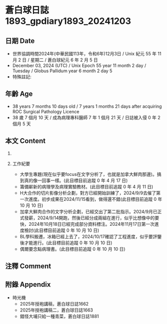 [_metadata_:encoding]: - "utf-8"
[_metadata_:language]: - "zh-Hant-TW"
[_metadata_:fileformat]: - "markdown"
[_metadata_:MIME_type]: - "text/plain"
[_metadata_:markdown_version]: - "commonmark version 0.30"
[_metadata_:markdown_spec]: - "https://spec.commonmark.org/0.30/"

# 蒼白球日誌1893_gpdiary1893_20241203 #

## 日期 Date ##

* 世界協調時間2024年(中華民國113年，令和6年)12月3日 / Unix 紀元 55 年 11 月 2 日 / 星期二 / 蒼白球紀元 6 年 2 月 5 日
* December 03, 2024 (UTC) / Unix Epoch 55 year 11 month 2 day / Tuesday / Globus Pallidum year 6 month 2 day 5
* 特殊註記:

## 年齡 Age ##

* 38 years 7 months 10 days old / 7 years 1 months 21 days after acquiring ROC Surgical Pathology Licence
* 38 歲 7 個月 10 天 / 成為病理專科醫師 7 年 1 個月 21 天 / 日誌被入侵 0 年 2 個月 5 天

## 本文 Content ##

1. 

2. 工作紀要

    - 大學生專題(現在似乎要focus在文字分析了，也就是加拿大鮮肉那邊)。搞到真的像一回事一樣。(此目標目前追蹤 0 年 4 月 17 日)
    - 籌備嶄新的病理學及病理實驗教材。(此目標目前追蹤 0 年 4 月 11 日)
    - H大合作的切片影像分析企劃，對方已經開始訓練了，2024/9/9去催了第一次進度。初步成果在2024/11/15看到，做得還不錯(此目標目前追蹤 0 年 10 月 10 日)
    - 加拿大鮮肉合作的文字分析企劃，已經交出了第二批指示。2024/9月已正式發薪，2024/9/14開跑，然後已經分成兩組在進行，似乎比想像中的要快，2024年10月18日已經完成部分資料標注。2024年11月17日第一次進度檢討(此目標目前追蹤 0 年 10 月 10 日)
    - BL學科搬遷，冰箱已經上去了，2024/10/17確認了工程進度，似乎要評鑒後才能進行。(此目標目前追蹤 0 年 10 月 10 日)
    - 偶爾要念點病理書。(此目標目前追蹤 0 年 10 月 10 日)

## 注釋 Comment ##


## 附錄 Appendix ##

* 時光機
    - 2025年授袍講稿，蒼白球日誌1662
    - 2025年授袍講稿二，蒼白球日誌1663
    - 錯怪大埔只給一種青菜，蒼白球日誌1881
